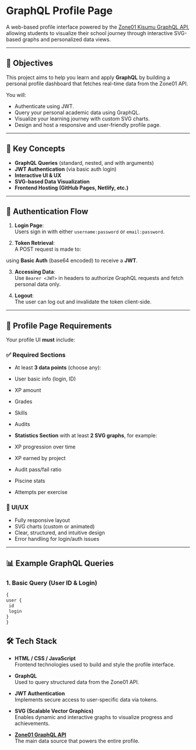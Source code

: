 # GraphQL Profile Page

A web-based profile interface powered by the [Zone01 Kisumu GraphQL API](https://learn.zone01kisumu.ke/api/graphql-engine/v1/graphql), allowing students to visualize their school journey through interactive SVG-based graphs and personalized data views.

---

## 📌 Objectives

This project aims to help you learn and apply **GraphQL** by building a personal profile dashboard that fetches real-time data from the Zone01 API.

You will:
- Authenticate using JWT.
- Query your personal academic data using GraphQL.
- Visualize your learning journey with custom SVG charts.
- Design and host a responsive and user-friendly profile page.

---

## 🧠 Key Concepts

- **GraphQL Queries** (standard, nested, and with arguments)
- **JWT Authentication** (via basic auth login)
- **Interactive UI & UX**
- **SVG-based Data Visualization**
- **Frontend Hosting (GitHub Pages, Netlify, etc.)**

---

## 🔐 Authentication Flow

1. **Login Page**:  
   Users sign in with either `username:password` or `email:password`.

2. **Token Retrieval**:  
   A POST request is made to:

using **Basic Auth** (base64 encoded) to receive a **JWT**.

3. **Accessing Data**:  
Use `Bearer <JWT>` in headers to authorize GraphQL requests and fetch personal data only.

4. **Logout**:  
The user can log out and invalidate the token client-side.

---

## 📄 Profile Page Requirements

Your profile UI **must** include:

### ✅ Required Sections

- At least **3 data points** (choose any):
- User basic info (login, ID)
- XP amount
- Grades
- Skills
- Audits

- **Statistics Section** with at least **2 SVG graphs**, for example:
- XP progression over time
- XP earned by project
- Audit pass/fail ratio
- Piscine stats
- Attempts per exercise

### 🎨 UI/UX

- Fully responsive layout
- SVG charts (custom or animated)
- Clear, structured, and intuitive design
- Error handling for login/auth issues

---

## 📊 Example GraphQL Queries

### 1. Basic Query (User ID & Login)
```graphql
{
user {
 id
 login
}
}
```
## 🛠️ Tech Stack

- **HTML / CSS / JavaScript**  
  Frontend technologies used to build and style the profile interface.

- **GraphQL**  
  Used to query structured data from the Zone01 API.

- **JWT Authentication**  
  Implements secure access to user-specific data via tokens.

- **SVG (Scalable Vector Graphics)**  
  Enables dynamic and interactive graphs to visualize progress and achievements.

- **[Zone01 GraphQL API](https://learn.zone01kisumu.ke/api/graphql-engine/v1/graphql)**  
  The main data source that powers the entire profile.

